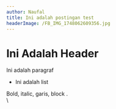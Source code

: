 ```yaml
---
author: Naufal
title: Ini adalah postingan test
headerImage: /FB_IMG_1748062609356.jpg
---
```


# Ini Adalah Header

Ini adalah paragraf 

* Ini adalah list 

Bold, italic, garis, block .\
\
